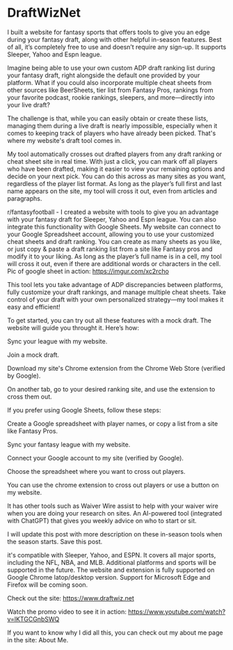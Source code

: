 # DraftWizNet

I built a website for fantasy sports that offers tools to give you an edge during your fantasy draft, along with other helpful in-season features. Best of all, it’s completely free to use and doesn’t require any sign-up. It supports Sleeper, Yahoo and Espn league.

Imagine being able to use your own custom ADP draft ranking list during your fantasy draft, right alongside the default one provided by your platform. What if you could also incorporate multiple cheat sheets from other sources like BeerSheets, tier list from Fantasy Pros, rankings from your favorite podcast, rookie rankings, sleepers, and more—directly into your live draft?

The challenge is that, while you can easily obtain or create these lists, managing them during a live draft is nearly impossible, especially when it comes to keeping track of players who have already been picked. That's where my website's draft tool comes in.

My tool automatically crosses out drafted players from any draft ranking or cheat sheet site in real time. With just a click, you can mark off all players who have been drafted, making it easier to view your remaining options and decide on your next pick. You can do this across as many sites as you want, regardless of the player list format. As long as the player’s full first and last name appears on the site, my tool will cross it out, even from articles and paragraphs.

r/fantasyfootball - I created a website with tools to give you an advantage with your fantasy draft for Sleeper, Yahoo and Espn league.
You can also integrate this functionality with Google Sheets. My website can connect to your Google Spreadsheet account, allowing you to use your customized cheat sheets and draft ranking. You can create as many sheets as you like, or just copy & paste a draft ranking list from a site like Fantasy pros and modify it to your liking. As long as the player’s full name is in a cell, my tool will cross it out, even if there are additional words or characters in the cell. Pic of google sheet in action: https://imgur.com/xc2rcho

This tool lets you take advantage of ADP discrepancies between platforms, fully customize your draft rankings, and manage multiple cheat sheets. Take control of your draft with your own personalized strategy—my tool makes it easy and efficient!

To get started, you can try out all these features with a mock draft. The website will guide you throught it. Here’s how:

Sync your league with my website.

Join a mock draft.

Download my site's Chrome extension from the Chrome Web Store (verified by Google).

On another tab, go to your desired ranking site, and use the extension to cross them out.

If you prefer using Google Sheets, follow these steps:

Create a Google spreadsheet with player names, or copy a list from a site like Fantasy Pros.

Sync your fantasy league with my website.

Connect your Google account to my site (verified by Google).

Choose the spreadsheet where you want to cross out players.

You can use the chrome extension to cross out players or use a button on my website.

It has other tools such as Waiver Wire assist to help with your waiver wire when you are doing your research on sites. An AI-powered tool (integrated with ChatGPT) that gives you weekly advice on who to start or sit. 

I will update this post with more description on these in-season tools when the season starts. Save this post.

it's compatible with  Sleeper, Yahoo, and ESPN. It covers all major sports, including the NFL, NBA, and MLB. Additional platforms and sports will be supported in the future.  The website and extension is fully supported on Google Chrome latop/desktop version. Support for Microsoft Edge and Firefox will be coming soon.

Check out the site: https://www.draftwiz.net

Watch the promo video to see it in action: https://www.youtube.com/watch?v=lKTGCGnbSWQ

If you want to know why I did all this, you can check out my about me page in the site: About Me.
